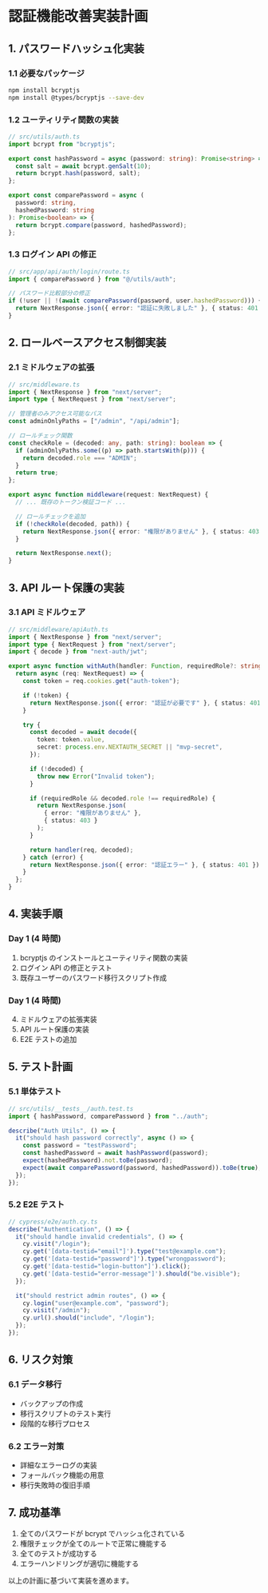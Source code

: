 # 認証機能改善実装計画

## 1. パスワードハッシュ化実装

### 1.1 必要なパッケージ

```bash
npm install bcryptjs
npm install @types/bcryptjs --save-dev
```

### 1.2 ユーティリティ関数の実装

```typescript
// src/utils/auth.ts
import bcrypt from "bcryptjs";

export const hashPassword = async (password: string): Promise<string> => {
  const salt = await bcrypt.genSalt(10);
  return bcrypt.hash(password, salt);
};

export const comparePassword = async (
  password: string,
  hashedPassword: string
): Promise<boolean> => {
  return bcrypt.compare(password, hashedPassword);
};
```

### 1.3 ログイン API の修正

```typescript
// src/app/api/auth/login/route.ts
import { comparePassword } from "@/utils/auth";

// パスワード比較部分の修正
if (!user || !(await comparePassword(password, user.hashedPassword))) {
  return NextResponse.json({ error: "認証に失敗しました" }, { status: 401 });
}
```

## 2. ロールベースアクセス制御実装

### 2.1 ミドルウェアの拡張

```typescript
// src/middleware.ts
import { NextResponse } from "next/server";
import type { NextRequest } from "next/server";

// 管理者のみアクセス可能なパス
const adminOnlyPaths = ["/admin", "/api/admin"];

// ロールチェック関数
const checkRole = (decoded: any, path: string): boolean => {
  if (adminOnlyPaths.some((p) => path.startsWith(p))) {
    return decoded.role === "ADMIN";
  }
  return true;
};

export async function middleware(request: NextRequest) {
  // ... 既存のトークン検証コード ...

  // ロールチェックを追加
  if (!checkRole(decoded, path)) {
    return NextResponse.json({ error: "権限がありません" }, { status: 403 });
  }

  return NextResponse.next();
}
```

## 3. API ルート保護の実装

### 3.1 API ミドルウェア

```typescript
// src/middleware/apiAuth.ts
import { NextResponse } from "next/server";
import type { NextRequest } from "next/server";
import { decode } from "next-auth/jwt";

export async function withAuth(handler: Function, requiredRole?: string) {
  return async (req: NextRequest) => {
    const token = req.cookies.get("auth-token");

    if (!token) {
      return NextResponse.json({ error: "認証が必要です" }, { status: 401 });
    }

    try {
      const decoded = await decode({
        token: token.value,
        secret: process.env.NEXTAUTH_SECRET || "mvp-secret",
      });

      if (!decoded) {
        throw new Error("Invalid token");
      }

      if (requiredRole && decoded.role !== requiredRole) {
        return NextResponse.json(
          { error: "権限がありません" },
          { status: 403 }
        );
      }

      return handler(req, decoded);
    } catch (error) {
      return NextResponse.json({ error: "認証エラー" }, { status: 401 });
    }
  };
}
```

## 4. 実装手順

### Day 1 (4 時間)

1. bcryptjs のインストールとユーティリティ関数の実装
2. ログイン API の修正とテスト
3. 既存ユーザーのパスワード移行スクリプト作成

### Day 1 (4 時間)

4. ミドルウェアの拡張実装
5. API ルート保護の実装
6. E2E テストの追加

## 5. テスト計画

### 5.1 単体テスト

```typescript
// src/utils/__tests__/auth.test.ts
import { hashPassword, comparePassword } from "../auth";

describe("Auth Utils", () => {
  it("should hash password correctly", async () => {
    const password = "testPassword";
    const hashedPassword = await hashPassword(password);
    expect(hashedPassword).not.toBe(password);
    expect(await comparePassword(password, hashedPassword)).toBe(true);
  });
});
```

### 5.2 E2E テスト

```typescript
// cypress/e2e/auth.cy.ts
describe("Authentication", () => {
  it("should handle invalid credentials", () => {
    cy.visit("/login");
    cy.get('[data-testid="email"]').type("test@example.com");
    cy.get('[data-testid="password"]').type("wrongpassword");
    cy.get('[data-testid="login-button"]').click();
    cy.get('[data-testid="error-message"]').should("be.visible");
  });

  it("should restrict admin routes", () => {
    cy.login("user@example.com", "password");
    cy.visit("/admin");
    cy.url().should("include", "/login");
  });
});
```

## 6. リスク対策

### 6.1 データ移行

- バックアップの作成
- 移行スクリプトのテスト実行
- 段階的な移行プロセス

### 6.2 エラー対策

- 詳細なエラーログの実装
- フォールバック機能の用意
- 移行失敗時の復旧手順

## 7. 成功基準

1. 全てのパスワードが bcrypt でハッシュ化されている
2. 権限チェックが全てのルートで正常に機能する
3. 全てのテストが成功する
4. エラーハンドリングが適切に機能する

以上の計画に基づいて実装を進めます。
